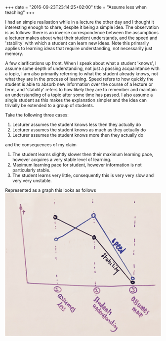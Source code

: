 +++
date = "2016-09-23T23:14:25+02:00"
title = "Assume less when teaching"
+++

I had an simple realisation while in a lecture the other day and I thought it interesting enough to share, despite it
being a simple idea. The observation is as follows: there is an inverse correspondence between the assumptions a lecturer 
makes about what their student understands, and the speed and 'stability' with which a student can learn new ideas. 
Note this primarily applies to learning ideas that require understanding, not necessarily just memory.

A few clarifications up front. When I speak about what a student 'knows', I assume some depth of understanding, not 
just a passing acquaintance with a topic, I am also primarily referring to what the student already knows, not what they 
are in the process of learning. Speed refers to how quickly the student is able to absorb new information over
the course of a lecture or term, and 'stability' refers to how likely they are to remember and maintain an understanding
of a topic after some time has passed. I also assume a single student as this makes the explanation simpler and the idea
can trivially be extended to a group of students.

Take the following three cases:

1. Lecturer assumes the student knows less then they actually do
2. Lecturer assumes the student knows as much as they actually do
3. Lecturer assumes the student knows more then they actually do

and the consequences of my claim

1. The student learns slightly slower then their maximum learning pace, however acquires a very stable level of learning.
2. Maximum learning pace for student, however information is not particularly stable.
3. The student learns very little, consequently this is very very slow and very very unstable.

Represented as a graph this looks as follows
![alt text](/assume-less-when-teaching_01.jpg)